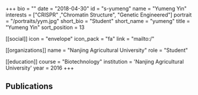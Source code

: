 +++
bio = ""
date = "2018-04-30"
id = "s-yumeng"
name = "Yumeng Yin"
interests = ["CRISPR" ,"Chromatin Structure", "Genetic Engineered"]
portrait = "/portraits/yym.jpg"
short_bio = "Student"
short_name = "yumeng"
title = "Yumeng Yin"
sort_position = 13

[[social]]
    icon = "envelope"
    icon_pack = "fa"
    link = "mailto:/"

[[organizations]]
    name = "Nanjing Agricultural University"
    role = "Student"

[[education]]
    course = "Biotechnology"
    institution = 'Nanjing Agricultural University'
    year = 2016
+++

## Publications

